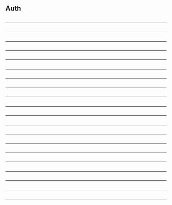 ## Auth

<img data-src="/auth/img1a.svg">

---

<img data-src="/auth/provetome.svg">

---


<img data-src="/auth/idcastle.svg">

---


<img data-src="/auth/idcastle2.svg">

---

<img data-src="/auth/knightsstone.svg">

---


<img data-src="/auth/knightsstone3.svg">

---

<img data-src="/auth/knightsstone4.svg">

---

<img data-src="/auth/knightgetid.svg">

---

<img data-src="/auth/knightgiveidtohorse.svg">

---

<img data-src="/auth/togetdataineed.svg">

---

<img data-src="/auth/givehorseapproval.svg">

---

<img data-src="/auth/givehorseaccesstoken.svg">

---

<img data-src="/auth/horseatapim.svg">

---

<img data-src="/auth/horseatapim2.svg">

---

<img data-src="/auth/horseatapim3.svg">

---

<img data-src="/auth/horseatresource.svg">

---

<img data-src="/auth/horseatresource2.svg">

---

<img data-src="/auth/checkpdp.svg">

---

<img data-src="/auth/checkpdp2.svg">

---

<img data-src="/auth/getdata.svg">

---

<img data-src="/auth/givedatatoknight.svg">

